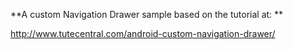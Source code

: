 **A custom Navigation Drawer sample based on the tutorial at: **

http://www.tutecentral.com/android-custom-navigation-drawer/